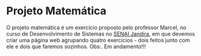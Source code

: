 # Projeto Matemática
O projeto matemática é um exercício proposto pelo professor Marcel, no curso de Desenvolvimento de Sistemas no [SENAI Jandira](https://jandira.sp.senai.br/), em que devemos criar uma página web agrupando quatro exercícios - dois feitos junto com ele e dois que faremos sozinhos.
Obs:. Em andamento!!!